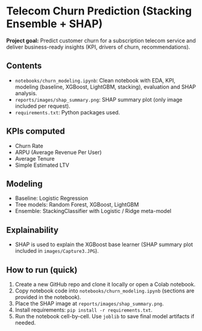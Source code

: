 # Telecom Churn Prediction (Stacking Ensemble + SHAP)


**Project goal:** Predict customer churn for a subscription telecom service and deliver business-ready insights (KPI, drivers of churn, recommendations).


## Contents
- `notebooks/churn_modeling.ipynb`: Clean notebook with EDA, KPI, modeling (baseline, XGBoost, LightGBM, stacking), evaluation and SHAP analysis.
- `reports/images/shap_summary.png`: SHAP summary plot (only image included per request).
- `requirements.txt`: Python packages used.


## KPIs computed
- Churn Rate
- ARPU (Average Revenue Per User)
- Average Tenure
- Simple Estimated LTV


## Modeling
- Baseline: Logistic Regression
- Tree models: Random Forest, XGBoost, LightGBM
- Ensemble: StackingClassifier with Logistic / Ridge meta-model


## Explainability
- SHAP is used to explain the XGBoost base learner (SHAP summary plot included in `images/Capture3.JPG`).


## How to run (quick)
1. Create a new GitHub repo and clone it locally or open a Colab notebook.
2. Copy notebook code into `notebooks/churn_modeling.ipynb` (sections are provided in the notebook).
3. Place the SHAP image at `reports/images/shap_summary.png`.
4. Install requirements: `pip install -r requirements.txt`.
5. Run the notebook cell-by-cell. Use `joblib` to save final model artifacts if needed.


